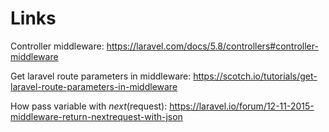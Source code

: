 # Links
Controller middleware: https://laravel.com/docs/5.8/controllers#controller-middleware

Get laravel route parameters in middleware: https://scotch.io/tutorials/get-laravel-route-parameters-in-middleware

How pass variable with $next($request): https://laravel.io/forum/12-11-2015-middleware-return-nextrequest-with-json
